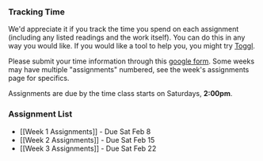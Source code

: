 ### Tracking Time

We'd appreciate it if you track the time you spend on each assignment (including any listed readings and the work itself). You can do this in any way you would like. If you would like a tool to help you, you might try [Toggl](https://www.toggl.com).

Please submit your time information through this [google form](https://docs.google.com/a/yale.edu/forms/d/15xgPgfMmxOPJypJwNKVVUMEdPlxyR8saQEQeLSUoEmE/viewform). Some weeks may have multiple "assignments" numbered, see the week's assignments page for specifics.

Assignments are due by the time class starts on Saturdays, **2:00pm**.

### Assignment List

- [[Week 1 Assignments]] - Due Sat Feb 8
- [[Week 2 Assignments]] - Due Sat Feb 15
- [[Week 3 Assignments]] - Due Sat Feb 22